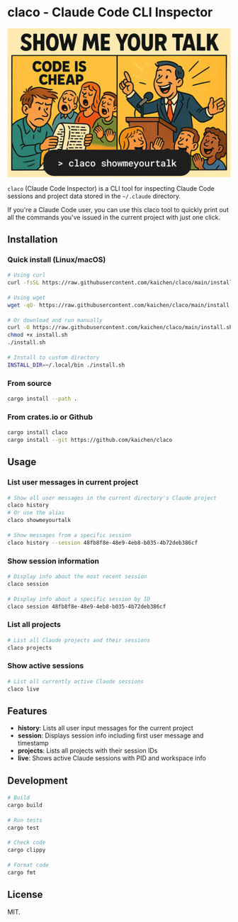 # claco - Claude Code CLI Inspector

![cover](assets/cover-show-me-your-talk.png)

`claco` (Claude Code Inspector) is a CLI tool for inspecting Claude Code sessions and project data stored in the `~/.claude` directory.

If you're a Claude Code user, you can use this claco tool to quickly print out all the commands you've issued in the current project with just one click.

## Installation

### Quick install (Linux/macOS)
```bash
# Using curl
curl -fsSL https://raw.githubusercontent.com/kaichen/claco/main/install.sh | bash

# Using wget
wget -qO- https://raw.githubusercontent.com/kaichen/claco/main/install.sh | bash

# Or download and run manually
curl -O https://raw.githubusercontent.com/kaichen/claco/main/install.sh
chmod +x install.sh
./install.sh

# Install to custom directory
INSTALL_DIR=~/.local/bin ./install.sh
```

### From source
```bash
cargo install --path .
```

### From crates.io or Github
```bash
cargo install claco
cargo install --git https://github.com/kaichen/claco
```

## Usage

### List user messages in current project
```bash
# Show all user messages in the current directory's Claude project
claco history
# Or use the alias
claco showmeyourtalk

# Show messages from a specific session
claco history --session 48fb8f8e-48e9-4eb8-b035-4b72deb386cf
```

### Show session information
```bash
# Display info about the most recent session
claco session

# Display info about a specific session by ID
claco session 48fb8f8e-48e9-4eb8-b035-4b72deb386cf
```

### List all projects
```bash
# List all Claude projects and their sessions
claco projects
```

### Show active sessions
```bash
# List all currently active Claude sessions
claco live
```

## Features

- **history**: Lists all user input messages for the current project
- **session**: Displays session info including first user message and timestamp
- **projects**: Lists all projects with their session IDs
- **live**: Shows active Claude sessions with PID and workspace info

## Development

```bash
# Build
cargo build

# Run tests
cargo test

# Check code
cargo clippy

# Format code
cargo fmt
```

## License

MIT.
